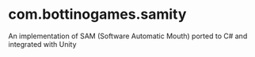 # com.bottinogames.samity
 An implementation of SAM (Software Automatic Mouth) ported to C# and integrated with Unity
